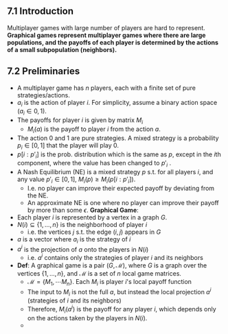 ## 7.1 Introduction
Multiplayer games with large number of players are hard to represent.
**Graphical games represent multiplayer games where there are large populations, and the payoffs of each player is determined by the actions of a small subpopulation (neighbors).**
## 7.2 Preliminaries
- A multiplayer game has $n$ players, each with a finite set of pure strategies/actions. 
- $a_i$ is the action of player $i$. For simplicity, assume a binary action space ($a_i \in {0,1}$). 
- The payoffs for player $i$ is given by matrix $M_i$
	- $M_i(a)$ is the payoff to player $i$ from the action $a$.
- The action 0 and 1 are pure strategies. A mixed strategy is a probability $p_i \in [0,1]$ that the player will play 0.
- $p[i:p'_i]$ is the prob. distribution which is the same as $p$, except in the $i$th component, where the value has been changed to $p'_i$ .
- A Nash Equilibrium (NE) is a mixed strategy $p$ s.t. for all players $i$, and any value $p'_i \in [0,1]$,  $M_i(p) \geq M_i(p[i:p'_i])$.
	- I.e. no player can improve their expected payoff by deviating from the NE. 
	- An approximate NE is one where no player can improve their payoff by more than some $\epsilon$. 
**Graphical Game**:
- Each player $i$ is represented by a vertex in a graph $G$. 
- $N(i) \subseteq \{1, \dots, n\}$ is the neighborhood of player $i$
	- i.e. the vertices $j$ s.t. the edge $(i,j)$ appears in $G$
- $a$ is a vector where $a_i$ is the strategy of $i$
- $a^i$ is the projection of $a$ onto the players in $N(i)$
	- i.e. $a^i$ contains only the strategies of player $i$ and its neighbors
- **Def**: A graphical game is a pair $(G, \mathcal{M})$, where $G$ is a graph over the vertices $\{1, \dots, n\}$, and $\mathcal{M}$ is a set of $n$ local game matrices. 
	- $\mathcal{M} = \{M_1, \cdots M_n\}$. Each $M_i$ is player $i$'s local payoff function
	- The input to $M_i$ is not the full $a$, but instead the local projection $a^i$ (strategies of $i$ and its neighbors)
	- Therefore, $M_i(a^i)$ is the payoff for any player $i$, which depends only on the actions taken by the players in $N(i)$.
	- 